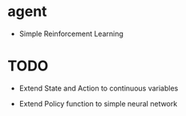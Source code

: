 # agent

- Simple Reinforcement Learning

# TODO

- Extend State and Action to continuous variables

- Extend Policy function to simple neural network
